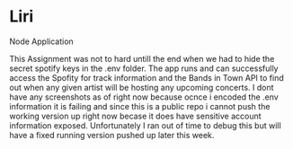 # Liri
Node Application

This Assignment was not to hard untill the end when we had to hide the secret spotify keys in the .env folder.
The app runs and can successfully access the Spofity  for track information and the Bands in Town API to find out when any given artist 
will be hosting any upcoming concerts. 
I dont have any screenshots as of right now because ocnce i encoded the .env information it is failing and since this is a public repo i cannot push the working version up right now becase it does have sensitive account information exposed.
Unfortunately I ran out of time to debug this but will have a fixed running version pushed up later this week.
